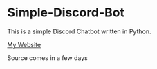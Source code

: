 # Simple-Discord-Bot
This is a simple Discord Chatbot written in Python.


[My Website](https://tommy31.social/)


Source comes in a few days
